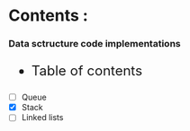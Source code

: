 # Contents :
### Data sctructure code implementations

<font size="5"> 

- Table of contents 

</font>

 - [ ] Queue
 - [X] Stack
 - [ ] Linked lists
